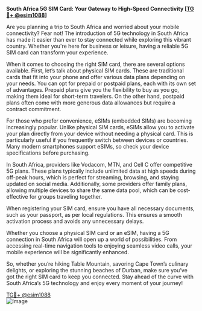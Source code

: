 **South Africa 5G SIM Card: Your Gateway to High-Speed Connectivity [[TG💪+ @esim1088](https://t.me/s/esim1088)]**

Are you planning a trip to South Africa and worried about your mobile connectivity? Fear not! The introduction of 5G technology in South Africa has made it easier than ever to stay connected while exploring this vibrant country. Whether you're here for business or leisure, having a reliable 5G SIM card can transform your experience.

When it comes to choosing the right SIM card, there are several options available. First, let’s talk about physical SIM cards. These are traditional cards that fit into your phone and offer various data plans depending on your needs. You can opt for prepaid or postpaid plans, each with its own set of advantages. Prepaid plans give you the flexibility to buy as you go, making them ideal for short-term travelers. On the other hand, postpaid plans often come with more generous data allowances but require a contract commitment.

For those who prefer convenience, eSIMs (embedded SIMs) are becoming increasingly popular. Unlike physical SIM cards, eSIMs allow you to activate your plan directly from your device without needing a physical card. This is particularly useful if you frequently switch between devices or countries. Many modern smartphones support eSIMs, so check your device specifications before purchasing.

In South Africa, providers like Vodacom, MTN, and Cell C offer competitive 5G plans. These plans typically include unlimited data at high speeds during off-peak hours, which is perfect for streaming, browsing, and staying updated on social media. Additionally, some providers offer family plans, allowing multiple devices to share the same data pool, which can be cost-effective for groups traveling together.

When registering your SIM card, ensure you have all necessary documents, such as your passport, as per local regulations. This ensures a smooth activation process and avoids any unnecessary delays. 

Whether you choose a physical SIM card or an eSIM, having a 5G connection in South Africa will open up a world of possibilities. From accessing real-time navigation tools to enjoying seamless video calls, your mobile experience will be significantly enhanced.

So, whether you’re hiking Table Mountain, savoring Cape Town’s culinary delights, or exploring the stunning beaches of Durban, make sure you’ve got the right SIM card to keep you connected. Stay ahead of the curve with South Africa’s 5G technology and enjoy every moment of your journey!

[TG💪+ @esim1088](https://t.me/s/esim1088)  
![Image](https://i.postimg.cc/Y0z9fWf4/image.png)